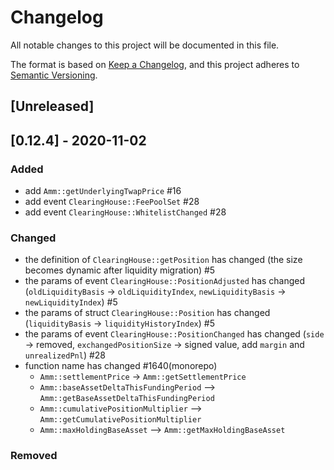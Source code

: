 # Changelog

All notable changes to this project will be documented in this file.

The format is based on [Keep a Changelog](https://keepachangelog.com/en/1.0.0/),
and this project adheres to [Semantic Versioning](https://semver.org/spec/v2.0.0.html).

## [Unreleased]

## [0.12.4] - 2020-11-02
### Added
- add `Amm::getUnderlyingTwapPrice` #16
- add event `ClearingHouse::FeePoolSet` #28
- add event `ClearingHouse::WhitelistChanged` #28

### Changed
- the definition of `ClearingHouse::getPosition` has changed (the size becomes dynamic after liquidity migration) #5
- the params of event `ClearingHouse::PositionAdjusted` has changed (`oldLiquidityBasis` -> `oldLiquidityIndex`, `newLiquidityBasis` -> `newLiquidityIndex`) #5
- the params of struct `ClearingHouse::Position` has changed (`liquidityBasis` -> `liquidityHistoryIndex`) #5
- the params of event `ClearingHouse::PositionChanged` has changed (`side` -> removed, `exchangedPositionSize` -> signed value, add `margin` and `unrealizedPnl`) #28
- function name has changed #1640(monorepo)
  - `Amm::settlementPrice` -> `Amm::getSettlementPrice`
  - `Amm::baseAssetDeltaThisFundingPeriod` --> `Amm::getBaseAssetDeltaThisFundingPeriod`
  - `Amm::cumulativePositionMultiplier` --> `Amm::getCumulativePositionMultiplier`
  - `Amm::maxHoldingBaseAsset` --> `Amm::getMaxHoldingBaseAsset`

### Removed